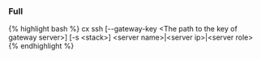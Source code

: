 ### Full

{% highlight bash %}
cx ssh [--gateway-key &lt;The path to the key of gateway server&gt;] [-s &lt;stack&gt;] &lt;server name&gt;|&lt;server ip&gt;|&lt;server role&gt;
{% endhighlight %}

